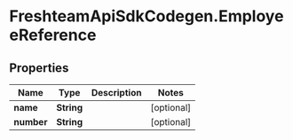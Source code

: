 # FreshteamApiSdkCodegen.EmployeeReference

## Properties

| Name       | Type       | Description | Notes      |
| ---------- | ---------- | ----------- | ---------- |
| **name**   | **String** |             | [optional] |
| **number** | **String** |             | [optional] |
